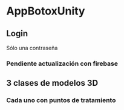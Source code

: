 # AppBotoxUnity

## Login
Sólo una contraseña

### Pendiente actualización con firebase

## 3 clases de modelos 3D
### Cada uno con puntos de tratamiento
